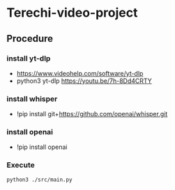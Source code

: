 # Terechi-video-project
## Procedure
### install yt-dlp
- https://www.videohelp.com/software/yt-dlp
- python3 yt-dlp https://youtu.be/7h-8Dd4CRTY
### install whisper
- !pip install git+https://github.com/openai/whisper.git
### install openai
- !pip install openai

### Execute

```
python3 ./src/main.py
```
